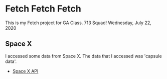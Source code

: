 # Fetch Fetch Fetch
This is my Fetch project for GA Class. 713 Squad! Wednesday, July 22, 2020

## Space X
I accessed some data from Space X. The data that I accessed was 'capsule data'. 
- [Space X API](https://docs.spacexdata.com/)